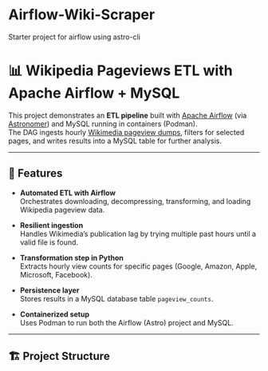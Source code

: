 # Airflow-Wiki-Scraper
Starter project for airflow using astro-cli


# 📊 Wikipedia Pageviews ETL with Apache Airflow + MySQL

This project demonstrates an **ETL pipeline** built with [Apache Airflow](https://airflow.apache.org/) (via [Astronomer](https://www.astronomer.io/)) and MySQL running in containers (Podman).  
The DAG ingests hourly [Wikimedia pageview dumps](https://dumps.wikimedia.org/other/pageviews/), filters for selected pages, and writes results into a MySQL table for further analysis.

---

## 🚀 Features

- **Automated ETL with Airflow**  
  Orchestrates downloading, decompressing, transforming, and loading Wikipedia pageview data.

- **Resilient ingestion**  
  Handles Wikimedia’s publication lag by trying multiple past hours until a valid file is found.

- **Transformation step in Python**  
  Extracts hourly view counts for specific pages (Google, Amazon, Apple, Microsoft, Facebook).

- **Persistence layer**  
  Stores results in a MySQL database table `pageview_counts`.

- **Containerized setup**  
  Uses Podman to run both the Airflow (Astro) project and MySQL.

---

## 🏗 Project Structure

